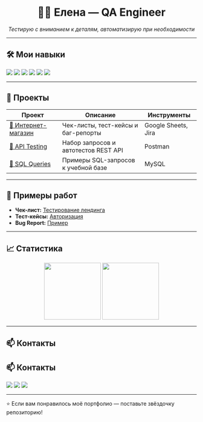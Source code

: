 <h1 align="center">👩‍💻 Елена — QA Engineer</h1>
<p align="center">
  <em>Тестирую с вниманием к деталям, автоматизирую при необходимости</em>
</p>

---

## 🛠 Мои навыки
<p align="left">
  <img src="https://img.shields.io/badge/Manual_Testing-009688?style=for-the-badge&logo=testinglibrary&logoColor=white"/>
  <img src="https://img.shields.io/badge/API_Testing-FF5722?style=for-the-badge&logo=postman&logoColor=white"/>
  <img src="https://img.shields.io/badge/Postman-F76935?style=for-the-badge&logo=postman&logoColor=white"/>
  <img src="https://img.shields.io/badge/DevTools-4285F4?style=for-the-badge&logo=googlechrome&logoColor=white"/>
  <img src="https://img.shields.io/badge/SQL-336791?style=for-the-badge&logo=mysql&logoColor=white"/>
  <img src="https://img.shields.io/badge/GitHub-181717?style=for-the-badge&logo=github&logoColor=white"/>
</p>

---

## 📂 Проекты

| Проект | Описание | Инструменты |
|--------|----------|-------------|
| [🛒 Интернет-магазин](https://github.com/...) | Чек-листы, тест-кейсы и баг-репорты | Google Sheets, Jira |
| [🔗 API Testing](https://github.com/...) | Набор запросов и автотестов REST API | Postman |
| [💾 SQL Queries](https://github.com/...) | Примеры SQL-запросов к учебной базе | MySQL |

---

## 📜 Примеры работ
- **Чек-лист:** [Тестирование лендинга](https://github.com/...)
- **Тест-кейсы:** [Авторизация](https://github.com/...)
- **Bug Report:** [Пример](https://github.com/ElenaVip83/Portfolio/blob/main/BugReports/PasswordValidationBug.docx)

---

## 📈 Статистика
<p align="center">
  <img src="https://github-readme-stats.vercel.app/api?username=ElenaVip83&show_icons=true&theme=tokyonight" height="150"/>
  <img src="https://github-readme-stats.vercel.app/api/top-langs/?username=ElenaVip83&layout=compact&theme=tokyonight" height="150"/>
</p>

---

## 📫 Контакты
## 📫 Контакты
<p align="left">
  <a href="mailto:rozhkevitch.elena@yandex.ru"><img src="https://img.shields.io/badge/Email-D14836?style=for-the-badge&logo=gmail&logoColor=white"/></a>
  <a href="https://t.me/Foxand9"><img src="https://img.shields.io/badge/Telegram-2CA5E0?style=for-the-badge&logo=telegram&logoColor=white"/></a>
  <a href="https://www.linkedin.com/in/елена-рожкевич-673465362/"><img src="https://img.shields.io/badge/LinkedIn-0077B5?style=for-the-badge&logo=linkedin&logoColor=white"/></a>
</p>

---

⭐ Если вам понравилось моё портфолио — поставьте звёздочку репозиторию!
